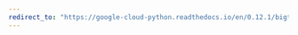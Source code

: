 ```yaml
---
redirect_to: "https://google-cloud-python.readthedocs.io/en/0.12.1/bigtable-column-family.html"
---
```

